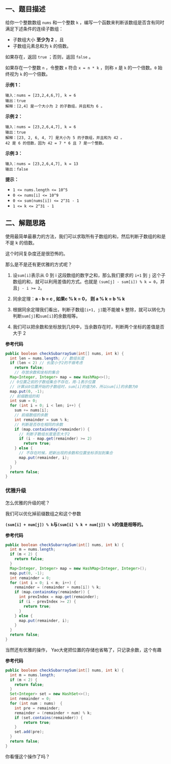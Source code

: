 ## 一、题目描述

给你一个整数数组 `nums` 和一个整数 `k` ，编写一个函数来判断该数组是否含有同时满足下述条件的连续子数组：

- 子数组大小 **至少为 2** ，且
- 子数组元素总和为 `k` 的倍数。

如果存在，返回 `true` ；否则，返回 `false` 。

如果存在一个整数 `n` ，令整数 `x` 符合 `x = n * k` ，则称 `x` 是 `k` 的一个倍数。`0` 始终视为 `k` 的一个倍数。

**示例 1：**

```
输入：nums = [23,2,4,6,7], k = 6
输出：true
解释：[2,4] 是一个大小为 2 的子数组，并且和为 6 。
```

**示例 2：**

```
输入：nums = [23,2,6,4,7], k = 6
输出：true
解释：[23, 2, 6, 4, 7] 是大小为 5 的子数组，并且和为 42 。 
42 是 6 的倍数，因为 42 = 7 * 6 且 7 是一个整数。
```

**示例 3：**

```
输入：nums = [23,2,6,4,7], k = 13
输出：false
```

**提示：**

-   `1 <= nums.length <= 10^5`
-   `0 <= nums[i] <= 10^9`
-   `0 <= sum(nums[i]) <= 2^31 - 1`
-   `1 <= k <= 2^31 - 1`

## 二、解题思路

使用最简单最暴力的方法，我们可以求取所有子数组的和，然后判断子数组的和是不是 k 的倍数。

这个时间复杂度还是很恐怖的。

那么是不是还有更优雅的方式呢？

1. 设`sum[i]`表示从 0 到 i 这段数组的数字之和，那么我们要求的 `i+1` 到 `j` 这个子数组的和，就可以利用差值的方式。也就是 `(sum[j] - sum[i]) % k = 0`，并且`j - i >= 2`。

2. 同余定理：**a - b = c , 如果c % k = 0， 则 a % k = b % k**
3. 根据同余定理我们看出，判断子数组`[i+1, j]`能不能被 k 整除，就可以转化为判断`sum[j]`和`sum[i]`的余数相等。
4. 我们可以把余数和坐标放到几何中，当余数存在时，判断两个坐标的差值是否大于 2

**参考代码**

```java
public boolean checkSubarraySum(int[] nums, int k) {
  int len = nums.length; // 数组长度
  if (len < 2) // 长度小于2的不做考虑
    return false;
	// 存放余数和坐标的集合
  Map<Integer, Integer> map = new HashMap<>();
  // 0位置之前的子数组集合不存在，用-1表示位置
  // 计算从0位置开始的子数组时，sum[i]的值为0，所以sum[i]的余数为0
  map.put(0, -1); 
  // 前缀数组的和
  int sum = 0; 
  for (int i = 0; i < len; i++) {
    sum += nums[i];
    // 前缀数组的余数
    int remainder = sum % k;
    // 判断是否存在相同的余数
    if (map.containsKey(remainder)) {
      // 判断子数组长度是否大于2
      if (i - map.get(remainder) >= 2)
        return true;
    } else {
      // 不存在时候，把新出现的余数和位置坐标添加到集合
      map.put(remainder, i);
    }
  }
  return false;
}
```

### 优雅升级

怎么优雅的升级的呢？

我们可以优化掉前缀数组之和这个参数

 **`(sum[i] + num[j]) % k`与`(sum[i] % k + num[j]) % k`的值是相等的。**

**参考代码**

```java
public boolean checkSubarraySum(int[] nums, int k) {
  int m = nums.length;
  if (m < 2) {
    return false;
  }
  Map<Integer, Integer> map = new HashMap<Integer, Integer>();
  map.put(0, -1);
  int remainder = 0;
  for (int i = 0; i < m; i++) {
    remainder = (remainder + nums[i]) % k;
    if (map.containsKey(remainder)) {
      int prevIndex = map.get(remainder);
      if (i - prevIndex >= 2) {
        return true;
      }
    } else {
      map.put(remainder, i);
    }
  }
  return false;
}
```

当然还有优雅的操作， Yao大佬把位置的存储也省略了，只记录余数，这个有趣

**参考代码**

```java
public boolean checkSubarraySum(int[] nums, int k) {
  int m = nums.length;
  if (m < 2) {
    return false;
  }
  Set<Integer> set = new HashSet<>();
  int remainder = 0;
  for (int num : nums)  {
    int pre = remainder;
    remainder = (remainder + num) % k;
    if (set.contains(remainder)) {
        return true;
    }
    set.add(pre);
  }
  return false;
}
```

你看懂这个操作了吗？
